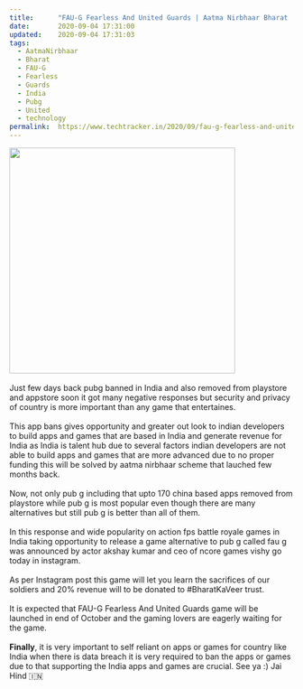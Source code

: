 ```yaml
---
title:		"FAU-G Fearless And United Guards | Aatma Nirbhaar Bharat | Pub G Alternative |"
date:		2020-09-04 17:31:00
updated:	2020-09-04 17:31:03
tags: 
  - AatmaNirbhaar
  - Bharat
  - FAU-G
  - Fearless
  - Guards
  - India
  - Pubg
  - United
  - technology	
permalink:	https://www.techtracker.in/2020/09/fau-g-fearless-and-united-guards-aatma.html
---
```


<div><div class="separator"><a href="https://lh3.googleusercontent.com/-hQhMu0CsbeU/X1IrG1fjCyI/AAAAAAAABls/lebZOW4e5lgP5IlkJs7RFa8S5r7d9PKYgCLcBGAsYHQ/s1600/1599220501651955-0.png" imageanchor="1"><img border="0" src="https://lh3.googleusercontent.com/-hQhMu0CsbeU/X1IrG1fjCyI/AAAAAAAABls/lebZOW4e5lgP5IlkJs7RFa8S5r7d9PKYgCLcBGAsYHQ/s1600/1599220501651955-0.png" width="400"></a></div></div><div><br></div>Just few days back pubg banned in India and also removed from playstore and appstore soon it got many negative responses but security and privacy of country is more important than any game that entertaines.<div><br></div><div>This app bans gives opportunity and greater out look to indian developers to build apps and games that are based in India and generate revenue for India as India is talent hub due to several factors indian developers are not able to build apps and games that are more advanced due to no proper funding this will be solved by aatma nirbhaar scheme that lauched few months back.</div><div><br></div><div>Now, not only pub g including that upto 170 china based apps removed from playstore while pub g is most popular even though there are many alternatives but still pub g is better than all of them.</div><div><br></div><div>In this response and wide popularity on action fps battle royale games in India taking opportunity to release a game alternative to pub g called fau g was announced by actor akshay kumar and ceo of ncore games vishy go today in instagram.</div><div><br></div><div>As per Instagram post this game will let you learn the sacrifices of our soldiers and 20% revenue will to be donated to #BharatKaVeer trust.</div><div><br></div><div>It is expected that FAU-G Fearless And United Guards game will be launched in end of October and the gaming lovers are eagerly waiting for the game.</div><div><br></div><div><b>Finally</b>, it is very important to self reliant on apps or games for country like India when there is data breach it is very required to ban the apps or games due to that supporting the India apps and games are crucial. See ya :) Jai Hind 🇮🇳</div>
<!-- no comments on this post -->